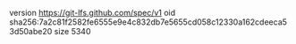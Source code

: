 version https://git-lfs.github.com/spec/v1
oid sha256:7a2c81f2582fe6555e9e4c832db7e5655cd058c12330a162cdeeca53d50abe20
size 5340
